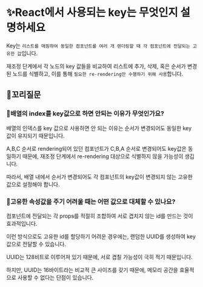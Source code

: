 # ✨React에서 사용되는 key는 무엇인지 설명하세요

Key는 `리스트를 매핑하여 동일한 컴포넌트를 여러 개 렌더링할 때 각 컴포넌트에 전달되는 고유한 값`입니다.

재조정 단계에서 각 노드의 key 값들을 비교하여 리스트에 추가, 삭제, 혹은 순서가 변경된 노드를 식별하고, 이를 통해 `필요한 re-rendering만 수행하기 위해 사용`합니다.

## 🔁꼬리질문

### 🤔배열의 index를 key값으로 하면 안되는 이유가 무엇인가요?

배열의 인덱스를 key 값으로 사용하면 안 되는 이유는 순서가 변경되어도 동일한 key 값이 유지되기 때문입니다.

A,B,C 순서로 rendering되어 있던 컴포넌트가 C,B,A 순서로 변경되어도 key값은 동일하기 때문에, 재조정 단계에서 re-rendering 대상으로 식별하지 않을 가능성이 생깁니다.

따라서, 배열 내에서 순서가 변경되어도 각 컴포넌트의 key값이 변경되지 않는 고유한 값으로 설정해야 합니다.

### 🤔고유한 속성값을 주기 어려울 때는 어떤 값으로 대체할 수 있나요?

컴포넌트에 전달되는 각 props를 적절히 조합하여 서로 겹치지 않는 id를 만드는 것이 효과적입니다.

이런 방식으로도 고유한 id를 할당하기 어려운 경우에는, 랜덤한 UUID를 생성하여 key값으로 전달할 수 있습니다.

UUID는 128비트로 이루어져 있기 때문에, 서로 겹칠 가능성이 극히 적기 때문입니다.

하지만, UUID는 16바이트라는 비교적 큰 사이즈를 갖기 때문에, 메모리 공간을 효율적으로 사용할 수 없다는 단점이 있습니다.
